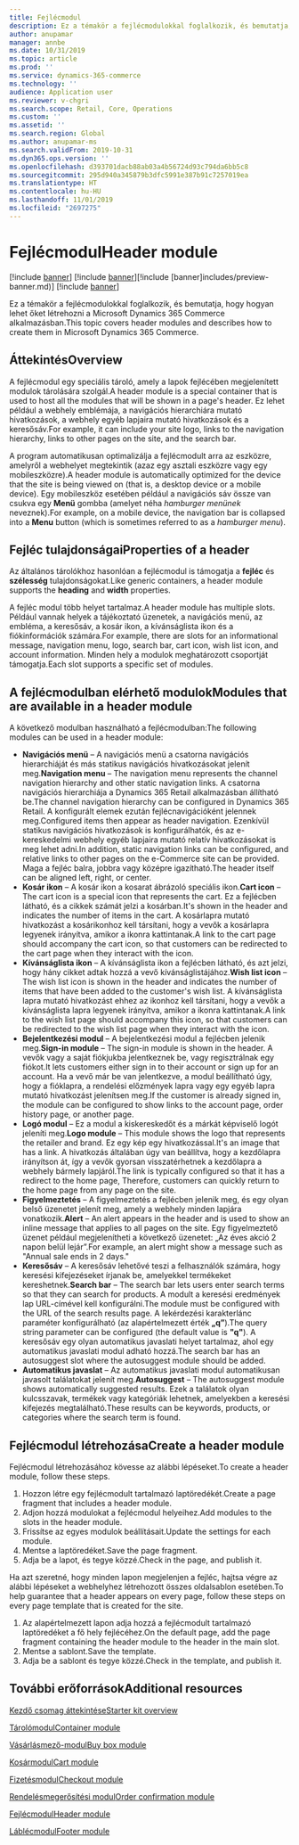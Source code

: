 ```yaml
---
title: Fejlécmodul
description: Ez a témakör a fejlécmodulokkal foglalkozik, és bemutatja, hogy hogyan lehet őket létrehozni a Microsoft Dynamics 365 Commerce alkalmazásban.
author: anupamar
manager: annbe
ms.date: 10/31/2019
ms.topic: article
ms.prod: ''
ms.service: dynamics-365-commerce
ms.technology: ''
audience: Application user
ms.reviewer: v-chgri
ms.search.scope: Retail, Core, Operations
ms.custom: ''
ms.assetid: ''
ms.search.region: Global
ms.author: anupamar-ms
ms.search.validFrom: 2019-10-31
ms.dyn365.ops.version: ''
ms.openlocfilehash: d393701dacb88ab03a4b56724d93c794da6bb5c8
ms.sourcegitcommit: 295d940a345879b3dfc5991e387b91c7257019ea
ms.translationtype: HT
ms.contentlocale: hu-HU
ms.lasthandoff: 11/01/2019
ms.locfileid: "2697275"
---
```

# <a name="header-module"></a><span data-ttu-id="c1b5c-103">Fejlécmodul</span><span class="sxs-lookup"><span data-stu-id="c1b5c-103">Header module</span></span>

<span data-ttu-id="c1b5c-104">[!include [banner](includes/preview-banner.md)] [!include [banner](includes/banner.md)]</span><span class="sxs-lookup"><span data-stu-id="c1b5c-104">[!include [banner]includes/preview-banner.md)] [!include [banner](includes/banner.md)]</span></span>

<span data-ttu-id="c1b5c-105">Ez a témakör a fejlécmodulokkal foglalkozik, és bemutatja, hogy hogyan lehet őket létrehozni a Microsoft Dynamics 365 Commerce alkalmazásban.</span><span class="sxs-lookup"><span data-stu-id="c1b5c-105">This topic covers header modules and describes how to create them in Microsoft Dynamics 365 Commerce.</span></span>

## <a name="overview"></a><span data-ttu-id="c1b5c-106">Áttekintés</span><span class="sxs-lookup"><span data-stu-id="c1b5c-106">Overview</span></span>

<span data-ttu-id="c1b5c-107">A fejlécmodul egy speciális tároló, amely a lapok fejlécében megjelenített modulok tárolására szolgál.</span><span class="sxs-lookup"><span data-stu-id="c1b5c-107">A header module is a special container that is used to host all the modules that will be shown in a page's header.</span></span> <span data-ttu-id="c1b5c-108">Ez lehet például a webhely emblémája, a navigációs hierarchiára mutató hivatkozások, a webhely egyéb lapjaira mutató hivatkozások és a keresősáv.</span><span class="sxs-lookup"><span data-stu-id="c1b5c-108">For example, it can include your site logo, links to the navigation hierarchy, links to other pages on the site, and the search bar.</span></span>

<span data-ttu-id="c1b5c-109">A program automatikusan optimalizálja a fejlécmodult arra az eszközre, amelyről a webhelyet megtekintik (azaz egy asztali eszközre vagy egy mobileszközre).</span><span class="sxs-lookup"><span data-stu-id="c1b5c-109">A header module is automatically optimized for the device that the site is being viewed on (that is, a desktop device or a mobile device).</span></span> <span data-ttu-id="c1b5c-110">Egy mobileszköz esetében például a navigációs sáv össze van csukva egy **Menü** gombba (amelyet néha *hamburger menünek* neveznek).</span><span class="sxs-lookup"><span data-stu-id="c1b5c-110">For example, on a mobile device, the navigation bar is collapsed into a **Menu** button (which is sometimes referred to as a *hamburger menu*).</span></span>

## <a name="properties-of-a-header"></a><span data-ttu-id="c1b5c-111">Fejléc tulajdonságai</span><span class="sxs-lookup"><span data-stu-id="c1b5c-111">Properties of a header</span></span>

<span data-ttu-id="c1b5c-112">Az általános tárolókhoz hasonlóan a fejlécmodul is támogatja a **fejléc** és **szélesség** tulajdonságokat.</span><span class="sxs-lookup"><span data-stu-id="c1b5c-112">Like generic containers, a header module supports the **heading** and **width** properties.</span></span>

<span data-ttu-id="c1b5c-113">A fejléc modul több helyet tartalmaz.</span><span class="sxs-lookup"><span data-stu-id="c1b5c-113">A header module has multiple slots.</span></span> <span data-ttu-id="c1b5c-114">Például vannak helyek a tájékoztató üzenetek, a navigációs menü, az embléma, a keresősáv, a kosár ikon, a kívánságlista ikon és a fiókinformációk számára.</span><span class="sxs-lookup"><span data-stu-id="c1b5c-114">For example, there are slots for an informational message, navigation menu, logo, search bar, cart icon, wish list icon, and account information.</span></span> <span data-ttu-id="c1b5c-115">Minden hely a modulok meghatározott csoportját támogatja.</span><span class="sxs-lookup"><span data-stu-id="c1b5c-115">Each slot supports a specific set of modules.</span></span>

## <a name="modules-that-are-available-in-a-header-module"></a><span data-ttu-id="c1b5c-116">A fejlécmodulban elérhető modulok</span><span class="sxs-lookup"><span data-stu-id="c1b5c-116">Modules that are available in a header module</span></span>

<span data-ttu-id="c1b5c-117">A következő modulban használható a fejlécmodulban:</span><span class="sxs-lookup"><span data-stu-id="c1b5c-117">The following modules can be used in a header module:</span></span>

- <span data-ttu-id="c1b5c-118">**Navigációs menü** – A navigációs menü a csatorna navigációs hierarchiáját és más statikus navigációs hivatkozásokat jelenít meg.</span><span class="sxs-lookup"><span data-stu-id="c1b5c-118">**Navigation menu** – The navigation menu represents the channel navigation hierarchy and other static navigation links.</span></span> <span data-ttu-id="c1b5c-119">A csatorna navigációs hierarchiája a Dynamics 365 Retail alkalmazásban állítható be.</span><span class="sxs-lookup"><span data-stu-id="c1b5c-119">The channel navigation hierarchy can be configured in Dynamics 365 Retail.</span></span> <span data-ttu-id="c1b5c-120">A konfigurált elemek ezután fejlécnavigációként jelennek meg.</span><span class="sxs-lookup"><span data-stu-id="c1b5c-120">Configured items then appear as header navigation.</span></span> <span data-ttu-id="c1b5c-121">Ezenkívül statikus navigációs hivatkozások is konfigurálhatók, és az e-kereskedelmi webhely egyéb lapjaira mutató relatív hivatkozásokat is meg lehet adni.</span><span class="sxs-lookup"><span data-stu-id="c1b5c-121">In addition, static navigation links can be configured, and relative links to other pages on the e-Commerce site can be provided.</span></span> <span data-ttu-id="c1b5c-122">Maga a fejléc balra, jobbra vagy középre igazítható.</span><span class="sxs-lookup"><span data-stu-id="c1b5c-122">The header itself can be aligned left, right, or center.</span></span>
- <span data-ttu-id="c1b5c-123">**Kosár ikon** – A kosár ikon a kosarat ábrázoló speciális ikon.</span><span class="sxs-lookup"><span data-stu-id="c1b5c-123">**Cart icon** – The cart icon is a special icon that represents the cart.</span></span> <span data-ttu-id="c1b5c-124">Ez a fejlécben látható, és a cikkek számát jelzi a kosárban.</span><span class="sxs-lookup"><span data-stu-id="c1b5c-124">It's shown in the header and indicates the number of items in the cart.</span></span> <span data-ttu-id="c1b5c-125">A kosárlapra mutató hivatkozást a kosárikonhoz kell társítani, hogy a vevők a kosárlapra legyenek irányítva, amikor a ikonra kattintanak.</span><span class="sxs-lookup"><span data-stu-id="c1b5c-125">A link to the cart page should accompany the cart icon, so that customers can be redirected to the cart page when they interact with the icon.</span></span>
- <span data-ttu-id="c1b5c-126">**Kívánságlista ikon** – A kívánságlista ikon a fejlécben látható, és azt jelzi, hogy hány cikket adtak hozzá a vevő kívánságlistájához.</span><span class="sxs-lookup"><span data-stu-id="c1b5c-126">**Wish list icon** – The wish list icon is shown in the header and indicates the number of items that have been added to the customer's wish list.</span></span> <span data-ttu-id="c1b5c-127">A kívánságlista lapra mutató hivatkozást ehhez az ikonhoz kell társítani, hogy a vevők a kívánságlista lapra legyenek irányítva, amikor a ikonra kattintanak.</span><span class="sxs-lookup"><span data-stu-id="c1b5c-127">A link to the wish list page should accompany this icon, so that customers can be redirected to the wish list page when they interact with the icon.</span></span>
- <span data-ttu-id="c1b5c-128">**Bejelentkezési modul** – A bejelentkezési modul a fejlécben jelenik meg.</span><span class="sxs-lookup"><span data-stu-id="c1b5c-128">**Sign-in module** – The sign-in module is shown in the header.</span></span> <span data-ttu-id="c1b5c-129">A vevők vagy a saját fiókjukba jelentkeznek be, vagy regisztrálnak egy fiókot.</span><span class="sxs-lookup"><span data-stu-id="c1b5c-129">It lets customers either sign in to their account or sign up for an account.</span></span> <span data-ttu-id="c1b5c-130">Ha a vevő már be van jelentkezve, a modul beállítható úgy, hogy a fióklapra, a rendelési előzmények lapra vagy egy egyéb lapra mutató hivatkozást jelenítsen meg.</span><span class="sxs-lookup"><span data-stu-id="c1b5c-130">If the customer is already signed in, the module can be configured to show links to the account page, order history page, or another page.</span></span>
- <span data-ttu-id="c1b5c-131">**Logó modul** – Ez a modul a kiskereskedőt és a márkát képviselő logót jeleníti meg.</span><span class="sxs-lookup"><span data-stu-id="c1b5c-131">**Logo module** – This module shows the logo that represents the retailer and brand.</span></span> <span data-ttu-id="c1b5c-132">Ez egy kép egy hivatkozással.</span><span class="sxs-lookup"><span data-stu-id="c1b5c-132">It's an image that has a link.</span></span> <span data-ttu-id="c1b5c-133">A hivatkozás általában úgy van beállítva, hogy a kezdőlapra irányítson át, így a vevők gyorsan visszatérhetnek a kezdőlapra a webhely bármely lapjáról.</span><span class="sxs-lookup"><span data-stu-id="c1b5c-133">The link is typically configured so that it has a redirect to the home page, Therefore, customers can quickly return to the home page from any page on the site.</span></span>
- <span data-ttu-id="c1b5c-134">**Figyelmeztetés** – A figyelmeztetés a fejlécben jelenik meg, és egy olyan belső üzenetet jelenít meg, amely a webhely minden lapjára vonatkozik.</span><span class="sxs-lookup"><span data-stu-id="c1b5c-134">**Alert** – An alert appears in the header and is used to show an inline message that applies to all pages on the site.</span></span> <span data-ttu-id="c1b5c-135">Egy figyelmeztető üzenet például megjelenítheti a következő üzenetet: „Az éves akció 2 napon belül lejár”.</span><span class="sxs-lookup"><span data-stu-id="c1b5c-135">For example, an alert might show a message such as "Annual sale ends in 2 days."</span></span>
- <span data-ttu-id="c1b5c-136">**Keresősáv** – A keresősáv lehetővé teszi a felhasználók számára, hogy keresési kifejezéseket írjanak be, amelyekkel termékeket kereshetnek.</span><span class="sxs-lookup"><span data-stu-id="c1b5c-136">**Search bar** – The search bar lets users enter search terms so that they can search for products.</span></span> <span data-ttu-id="c1b5c-137">A modult a keresési eredmények lap URL-címével kell konfigurálni.</span><span class="sxs-lookup"><span data-stu-id="c1b5c-137">The module must be configured with the URL of the search results page.</span></span> <span data-ttu-id="c1b5c-138">A lekérdezési karakterlánc paraméter konfigurálható (az alapértelmezett érték **„q”**).</span><span class="sxs-lookup"><span data-stu-id="c1b5c-138">The query string parameter can be configured (the default value is **"q"**).</span></span> <span data-ttu-id="c1b5c-139">A keresősáv egy olyan automatikus javaslati helyet tartalmaz, ahol egy automatikus javaslati modul adható hozzá.</span><span class="sxs-lookup"><span data-stu-id="c1b5c-139">The search bar has an autosuggest slot where the autosuggest module should be added.</span></span>
- <span data-ttu-id="c1b5c-140">**Automatikus javaslat** – Az automatikus javaslati modul automatikusan javasolt találatokat jelenít meg.</span><span class="sxs-lookup"><span data-stu-id="c1b5c-140">**Autosuggest** – The autosuggest module shows automatically suggested results.</span></span> <span data-ttu-id="c1b5c-141">Ezek a találatok olyan kulcsszavak, termékek vagy kategóriák lehetnek, amelyekben a keresési kifejezés megtalálható.</span><span class="sxs-lookup"><span data-stu-id="c1b5c-141">These results can be keywords, products, or categories where the search term is found.</span></span>

## <a name="create-a-header-module"></a><span data-ttu-id="c1b5c-142">Fejlécmodul létrehozása</span><span class="sxs-lookup"><span data-stu-id="c1b5c-142">Create a header module</span></span>

<span data-ttu-id="c1b5c-143">Fejlécmodul létrehozásához kövesse az alábbi lépéseket.</span><span class="sxs-lookup"><span data-stu-id="c1b5c-143">To create a header module, follow these steps.</span></span>

1. <span data-ttu-id="c1b5c-144">Hozzon létre egy fejlécmodult tartalmazó laptöredékét.</span><span class="sxs-lookup"><span data-stu-id="c1b5c-144">Create a page fragment that includes a header module.</span></span>
1. <span data-ttu-id="c1b5c-145">Adjon hozzá modulokat a fejlécmodul helyeihez.</span><span class="sxs-lookup"><span data-stu-id="c1b5c-145">Add modules to the slots in the header module.</span></span>
1. <span data-ttu-id="c1b5c-146">Frissítse az egyes modulok beállításait.</span><span class="sxs-lookup"><span data-stu-id="c1b5c-146">Update the settings for each module.</span></span>
1. <span data-ttu-id="c1b5c-147">Mentse a laptöredéket.</span><span class="sxs-lookup"><span data-stu-id="c1b5c-147">Save the page fragment.</span></span> 
1. <span data-ttu-id="c1b5c-148">Adja be a lapot, és tegye közzé.</span><span class="sxs-lookup"><span data-stu-id="c1b5c-148">Check in the page, and publish it.</span></span>

<span data-ttu-id="c1b5c-149">Ha azt szeretné, hogy minden lapon megjelenjen a fejléc, hajtsa végre az alábbi lépéseket a webhelyhez létrehozott összes oldalsablon esetében.</span><span class="sxs-lookup"><span data-stu-id="c1b5c-149">To help guarantee that a header appears on every page, follow these steps on every page template that is created for the site.</span></span>

1. <span data-ttu-id="c1b5c-150">Az alapértelmezett lapon adja hozzá a fejlécmodult tartalmazó laptöredéket a fő hely fejlécéhez.</span><span class="sxs-lookup"><span data-stu-id="c1b5c-150">On the default page, add the page fragment containing the header module to the header in the main slot.</span></span>
1. <span data-ttu-id="c1b5c-151">Mentse a sablont.</span><span class="sxs-lookup"><span data-stu-id="c1b5c-151">Save the template.</span></span> 
1. <span data-ttu-id="c1b5c-152">Adja be a sablont és tegye közzé.</span><span class="sxs-lookup"><span data-stu-id="c1b5c-152">Check in the template, and publish it.</span></span>

## <a name="additional-resources"></a><span data-ttu-id="c1b5c-153">További erőforrások</span><span class="sxs-lookup"><span data-stu-id="c1b5c-153">Additional resources</span></span>

[<span data-ttu-id="c1b5c-154">Kezdő csomag áttekintése</span><span class="sxs-lookup"><span data-stu-id="c1b5c-154">Starter kit overview</span></span>](starter-kit-overview.md)

[<span data-ttu-id="c1b5c-155">Tárolómodul</span><span class="sxs-lookup"><span data-stu-id="c1b5c-155">Container module</span></span>](add-container-module.md)

[<span data-ttu-id="c1b5c-156">Vásárlásmező-modul</span><span class="sxs-lookup"><span data-stu-id="c1b5c-156">Buy box module</span></span>](add-buy-box.md)

[<span data-ttu-id="c1b5c-157">Kosármodul</span><span class="sxs-lookup"><span data-stu-id="c1b5c-157">Cart module</span></span>](add-cart-module.md)

[<span data-ttu-id="c1b5c-158">Fizetésmodul</span><span class="sxs-lookup"><span data-stu-id="c1b5c-158">Checkout module</span></span>](add-checkout-module.md)

[<span data-ttu-id="c1b5c-159">Rendelésmegerősítési modul</span><span class="sxs-lookup"><span data-stu-id="c1b5c-159">Order confirmation module</span></span>](order-confirmation-module.md)

[<span data-ttu-id="c1b5c-160">Fejlécmodul</span><span class="sxs-lookup"><span data-stu-id="c1b5c-160">Header module</span></span>](author-header-module.md)

[<span data-ttu-id="c1b5c-161">Láblécmodul</span><span class="sxs-lookup"><span data-stu-id="c1b5c-161">Footer module</span></span>](author-footer-module.md)
